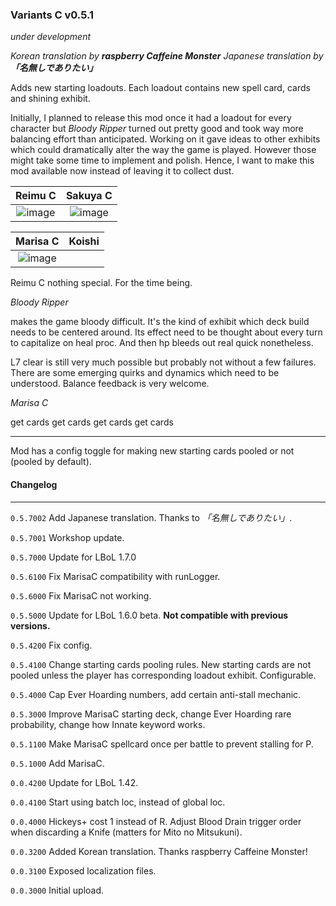 ### Variants C v0.5.1
*under development*

*Korean translation by **raspberry Caffeine Monster***
*Japanese translation by **「名無しでありたい」***



Adds new starting loadouts. Each loadout contains new spell card, cards and shining exhibit. 

Initially, I planned to release this mod once it had a loadout for every character but *Bloody Ripper* turned out pretty good and took way more balancing effort than anticipated. Working on it gave ideas to other exhibits which could dramatically alter the way the game is played. However those might take some time to implement and polish. Hence, I want to make this mod available now instead of leaving it to collect dust.

Reimu C             |  Sakuya C             
:-------------------------:|:-------------------------:|
![image](https://github.com/Neoshrimp/TheGoodLBoLMods/assets/89428565/4692e714-894b-4ec4-bdce-a24e7a8b8d95) |  ![image](https://github.com/Neoshrimp/TheGoodLBoLMods/assets/89428565/99dba28e-ab95-4e4e-a85b-aae8c2236a1f)

Marisa C             |  Koishi
:-------------------------:|:-------------------------:|
![image](https://github.com/user-attachments/assets/982f559e-fc5a-4234-93ad-b141823f84f7)|

Reimu C nothing special. For the time being.

*Bloody Ripper*

makes the game bloody difficult. It's the kind of exhibit which deck build needs to be centered around. Its effect need to be thought about every turn to capitalize on heal proc. And then hp bleeds out real quick nonetheless.

L7 clear is still very much possible but probably not without a few failures. There are some emerging quirks and dynamics which need to be understood. Balance feedback is very welcome.

*Marisa C*

get cards get cards get cards get cards


---
Mod has a config toggle for making new starting cards pooled or not (pooled by default).

#### Changelog
---
`0.5.7002` Add Japanese translation. Thanks to *「名無しでありたい」*.

`0.5.7001` Workshop update.

`0.5.7000` Update for LBoL 1.7.0

`0.5.6100` Fix MarisaC compatibility with runLogger.

`0.5.6000` Fix MarisaC not working.

`0.5.5000` Update for LBoL 1.6.0 beta. **Not compatible with previous versions.**

`0.5.4200` Fix config.

`0.5.4100` Change starting cards pooling rules. New starting cards are not pooled unless the player has corresponding loadout exhibit. Configurable.

`0.5.4000` Cap Ever Hoarding numbers, add certain anti-stall mechanic.

`0.5.3000` Improve MarisaC starting deck, change Ever Hoarding rare probability, change how Innate keyword works.

`0.5.1100` Make MarisaC spellcard once per battle to prevent stalling for P.

`0.5.1000` Add MarisaC.

`0.0.4200` Update for LBoL 1.42.

`0.0.4100` Start using batch loc, instead of global loc.

`0.0.4000` Hickeys+ cost 1 instead of R. Adjust Blood Drain trigger order when discarding a Knife (matters for Mito no Mitsukuni).

`0.0.3200` Added Korean translation. Thanks raspberry Caffeine Monster!

`0.0.3100` Exposed localization files.

`0.0.3000` Initial upload.
